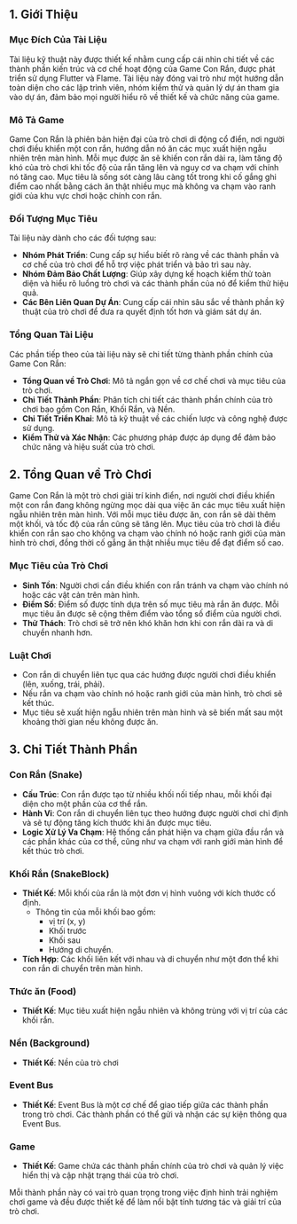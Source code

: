 ## 1. Giới Thiệu

### Mục Đích Của Tài Liệu

Tài liệu kỹ thuật này được thiết kế nhằm cung cấp cái nhìn chi tiết về các thành phần kiến trúc và cơ chế hoạt động của
Game Con Rắn, được phát triển sử dụng Flutter và Flame. Tài liệu này đóng vai trò như một hướng dẫn toàn diện cho các
lập trình viên, nhóm kiểm thử và quản lý dự án tham gia vào dự án, đảm bảo mọi người hiểu rõ về thiết kế và chức năng
của game.

### Mô Tả Game

Game Con Rắn là phiên bản hiện đại của trò chơi di động cổ điển, nơi người chơi điều khiển một con rắn, hướng dẫn nó ăn
các mục xuất hiện ngẫu nhiên trên màn hình. Mỗi mục được ăn sẽ khiến con rắn dài ra, làm tăng độ khó của trò chơi khi
tốc độ của rắn tăng lên và nguy cơ va chạm với chính nó tăng cao. Mục tiêu là sống sót càng lâu càng tốt trong khi cố
gắng ghi điểm cao nhất bằng cách ăn thật nhiều mục mà không va chạm vào ranh giới của khu vực chơi hoặc chính con rắn.

### Đối Tượng Mục Tiêu

Tài liệu này dành cho các đối tượng sau:

- **Nhóm Phát Triển**: Cung cấp sự hiểu biết rõ ràng về các thành phần và cơ chế của trò chơi để hỗ trợ việc phát triển
  và bảo trì sau này.
- **Nhóm Đảm Bảo Chất Lượng**: Giúp xây dựng kế hoạch kiểm thử toàn diện và hiểu rõ luồng trò chơi và các thành phần của
  nó để kiểm thử hiệu quả.
- **Các Bên Liên Quan Dự Án**: Cung cấp cái nhìn sâu sắc về thành phần kỹ thuật của trò chơi để đưa ra quyết định tốt
  hơn và giám sát dự án.

### Tổng Quan Tài Liệu

Các phần tiếp theo của tài liệu này sẽ chi tiết từng thành phần chính của Game Con Rắn:

- **Tổng Quan về Trò Chơi**: Mô tả ngắn gọn về cơ chế chơi và mục tiêu của trò chơi.
- **Chi Tiết Thành Phần**: Phân tích chi tiết các thành phần chính của trò chơi bao gồm Con Rắn, Khối Rắn, và Nền.
- **Chi Tiết Triển Khai**: Mô tả kỹ thuật về các chiến lược và công nghệ được sử dụng.
- **Kiểm Thử và Xác Nhận**: Các phương pháp được áp dụng để đảm bảo chức năng và hiệu suất của trò chơi.

## 2. Tổng Quan về Trò Chơi

Game Con Rắn là một trò chơi giải trí kinh điển, nơi người chơi điều khiển một con rắn đang không ngừng mọc dài qua việc
ăn các mục tiêu xuất hiện ngẫu nhiên trên màn hình. Với mỗi mục tiêu được ăn, con rắn sẽ dài thêm một khối, và tốc độ
của rắn cũng sẽ tăng lên. Mục tiêu của trò chơi là điều khiển con rắn sao cho không va chạm vào chính nó hoặc ranh giới
của màn hình trò chơi, đồng thời cố gắng ăn thật nhiều mục tiêu để đạt điểm số cao.

### Mục Tiêu của Trò Chơi

- **Sinh Tồn**: Người chơi cần điều khiển con rắn tránh va chạm vào chính nó hoặc các vật cản trên màn hình.
- **Điểm Số**: Điểm số được tính dựa trên số mục tiêu mà rắn ăn được. Mỗi mục tiêu ăn được sẽ cộng thêm điểm vào tổng số
  điểm của người chơi.
- **Thử Thách**: Trò chơi sẽ trở nên khó khăn hơn khi con rắn dài ra và di chuyển nhanh hơn.

### Luật Chơi

- Con rắn di chuyển liên tục qua các hướng được người chơi điều khiển (lên, xuống, trái, phải).
- Nếu rắn va chạm vào chính nó hoặc ranh giới của màn hình, trò chơi sẽ kết thúc.
- Mục tiêu sẽ xuất hiện ngẫu nhiên trên màn hình và sẽ biến mất sau một khoảng thời gian nếu không được ăn.

## 3. Chi Tiết Thành Phần

### Con Rắn (Snake)

- **Cấu Trúc**: Con rắn được tạo từ nhiều khối nối tiếp nhau, mỗi khối đại diện cho một phần của cơ thể rắn.
- **Hành Vi**: Con rắn di chuyển liên tục theo hướng được người chơi chỉ định và sẽ tự động tăng kích thước khi ăn được
  mục tiêu.
- **Logic Xử Lý Va Chạm**: Hệ thống cần phát hiện va chạm giữa đầu rắn và các phần khác của cơ thể, cũng như va chạm với
  ranh giới màn hình để kết thúc trò chơi.

### Khối Rắn (SnakeBlock)

- **Thiết Kế**: Mỗi khối của rắn là một đơn vị hình vuông với kích thước cố định.
    - Thông tin của mỗi khối bao gồm:
        - vị trí (x, y)
        - Khối trước
        - Khối sau
        - Hướng di chuyển.
- **Tích Hợp**: Các khối liên kết với nhau và di chuyển như một đơn thể khi con rắn di chuyển trên màn hình.

### Thức ăn (Food)

- **Thiết Kế**: Mục tiêu xuất hiện ngẫu nhiên và không trùng với vị trí của các khối rắn.

### Nền (Background)

- **Thiết Kế**: Nền của trò chơi

### Event Bus
- **Thiết Kế**: Event Bus là một cơ chế để giao tiếp giữa các thành phần trong trò chơi. Các thành phần có thể gửi và
  nhận các sự kiện thông qua Event Bus.

### Game

- **Thiết Kế**: Game chứa các thành phần chính của trò chơi và quản lý việc hiển thị và cập nhật trạng thái của trò
  chơi.

Mỗi thành phần này có vai trò quan trọng trong việc định hình trải nghiệm chơi game và đều được thiết kế để làm nổi bật
tính tương tác và giải trí của trò chơi.
